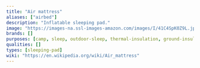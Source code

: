 ```yaml
---
title: "Air mattress"
aliases: ["airbed"]
description: "Inflatable sleeping pad."
image: "https://images-na.ssl-images-amazon.com/images/I/41C4SpK0Z9L.jpg"
brands: []
purposes: [camp, sleep, outdoor-sleep, thermal-insulation, ground-insulation]
qualities: []
types: [sleeping-pad]
wiki: "https://en.wikipedia.org/wiki/Air_mattress"
---
```

